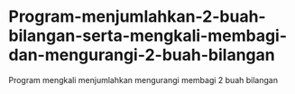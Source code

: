 # Program-menjumlahkan-2-buah-bilangan-serta-mengkali-membagi-dan-mengurangi-2-buah-bilangan
Program mengkali menjumlahkan mengurangi membagi 2 buah bilangan 
